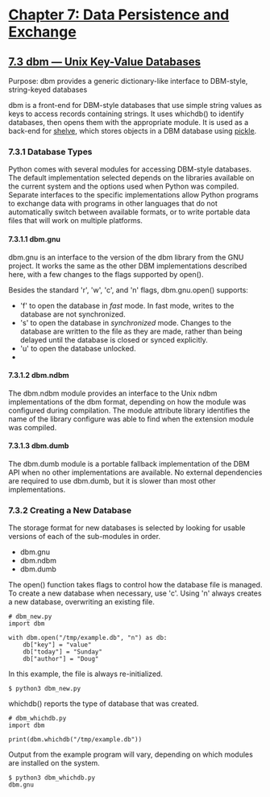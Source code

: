 # [Chapter 7: Data Persistence and Exchange](https://pymotw.com/3/persistence.html)

## [7.3 dbm — Unix Key-Value Databases](https://pymotw.com/3/dbm/index.html)

Purpose:	dbm provides a generic dictionary-like interface to DBM-style, string-keyed databases

dbm is a front-end for DBM-style databases that use simple string values as keys to access records containing strings. It uses whichdb() to identify databases, then opens them with the appropriate module. It is used as a back-end for [shelve](https://pymotw.com/3/shelve/index.html), which stores objects in a DBM database using [pickle](https://pymotw.com/3/pickle/index.html).

### 7.3.1 Database Types

Python comes with several modules for accessing DBM-style databases. The default implementation selected depends on the libraries available on the current system and the options used when Python was compiled. Separate interfaces to the specific implementations allow Python programs to exchange data with programs in other languages that do not automatically switch between available formats, or to write portable data files that will work on multiple platforms.

#### 7.3.1.1 dbm.gnu

dbm.gnu is an interface to the version of the dbm library from the GNU project. It works the same as the other DBM implementations described here, with a few changes to the flags supported by open().

Besides the standard 'r', 'w', 'c', and 'n' flags, dbm.gnu.open() supports:

* 'f' to open the database in _fast_ mode. In fast mode, writes to the database are not synchronized.
* 's' to open the database in _synchronized_ mode. Changes to the database are written to the file as they are made, rather than being delayed until the database is closed or synced explicitly.
* 'u' to open the database unlocked.
* 
#### 7.3.1.2 dbm.ndbm

The dbm.ndbm module provides an interface to the Unix ndbm implementations of the dbm format, depending on how the module was configured during compilation. The module attribute library identifies the name of the library configure was able to find when the extension module was compiled.

#### 7.3.1.3 dbm.dumb

The dbm.dumb module is a portable fallback implementation of the DBM API when no other implementations are available. No external dependencies are required to use dbm.dumb, but it is slower than most other implementations.

### 7.3.2 Creating a New Database

The storage format for new databases is selected by looking for usable versions of each of the sub-modules in order.

* dbm.gnu
* dbm.ndbm
* dbm.dumb

The open() function takes flags to control how the database file is managed. To create a new database when necessary, use 'c'. Using 'n' always creates a new database, overwriting an existing file.

```
# dbm_new.py
import dbm

with dbm.open("/tmp/example.db", "n") as db:
    db["key"] = "value"
    db["today"] = "Sunday"
    db["author"] = "Doug"
```

In this example, the file is always re-initialized.

```
$ python3 dbm_new.py
```

whichdb() reports the type of database that was created.

```
# dbm_whichdb.py
import dbm

print(dbm.whichdb("/tmp/example.db"))
```

Output from the example program will vary, depending on which modules are installed on the system.

```
$ python3 dbm_whichdb.py
dbm.gnu
```